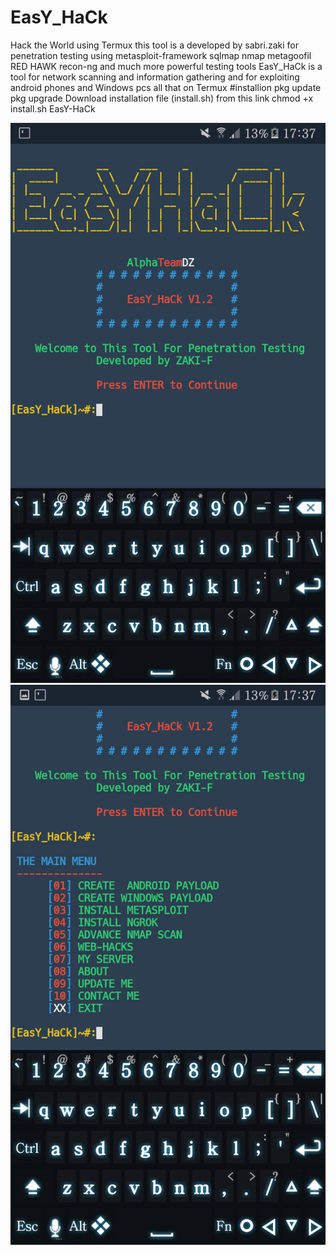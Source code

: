 # EasY_HaCk
Hack the World using Termux
this tool is a developed by sabri.zaki for penetration testing using 
metasploit-framework 
sqlmap 
nmap 
metagoofil 
RED HAWK 
recon-ng and much more powerful testing tools
EasY_HaCk is a tool for network scanning and information gathering 
and for exploiting android phones and Windows pcs 
all that on Termux
#installion
pkg update
pkg upgrade
Download installation file (install.sh) from this link
chmod +x install.sh
EasY-HaCk

![](.modules/Screenshot_20180911-173708.png)
![](.modules/Screenshot_20180911-173716.png)
